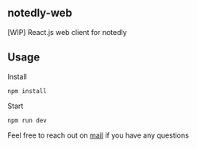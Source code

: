 ## notedly-web

[WIP] React.js web client for notedly

## Usage

Install

```
npm install
```

Start

```
npm run dev
```

Feel free to reach out on [mail](murerwacollins@gmail.com) if you have any questions
